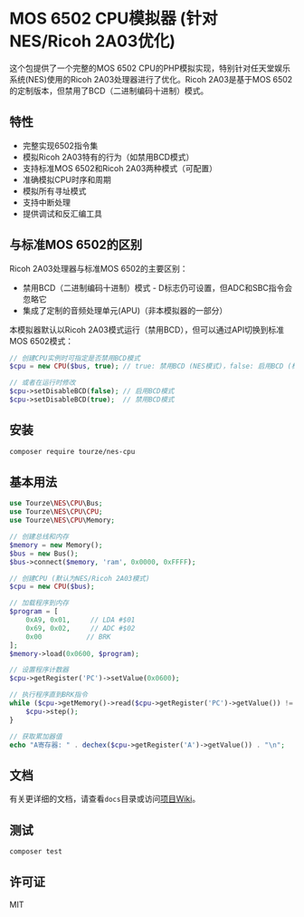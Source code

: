 # MOS 6502 CPU模拟器 (针对NES/Ricoh 2A03优化)

这个包提供了一个完整的MOS 6502 CPU的PHP模拟实现，特别针对任天堂娱乐系统(NES)使用的Ricoh 2A03处理器进行了优化。Ricoh 2A03是基于MOS 6502的定制版本，但禁用了BCD（二进制编码十进制）模式。

## 特性

- 完整实现6502指令集
- 模拟Ricoh 2A03特有的行为（如禁用BCD模式）
- 支持标准MOS 6502和Ricoh 2A03两种模式（可配置）
- 准确模拟CPU时序和周期
- 模拟所有寻址模式
- 支持中断处理
- 提供调试和反汇编工具

## 与标准MOS 6502的区别

Ricoh 2A03处理器与标准MOS 6502的主要区别：

- 禁用BCD（二进制编码十进制）模式 - D标志仍可设置，但ADC和SBC指令会忽略它
- 集成了定制的音频处理单元(APU)（非本模拟器的一部分）

本模拟器默认以Ricoh 2A03模式运行（禁用BCD），但可以通过API切换到标准MOS 6502模式：

```php
// 创建CPU实例时可指定是否禁用BCD模式
$cpu = new CPU($bus, true); // true: 禁用BCD (NES模式)，false: 启用BCD (标准6502模式)

// 或者在运行时修改
$cpu->setDisableBCD(false); // 启用BCD模式
$cpu->setDisableBCD(true);  // 禁用BCD模式
```

## 安装

```bash
composer require tourze/nes-cpu
```

## 基本用法

```php
use Tourze\NES\CPU\Bus;
use Tourze\NES\CPU\CPU;
use Tourze\NES\CPU\Memory;

// 创建总线和内存
$memory = new Memory();
$bus = new Bus();
$bus->connect($memory, 'ram', 0x0000, 0xFFFF);

// 创建CPU (默认为NES/Ricoh 2A03模式)
$cpu = new CPU($bus);

// 加载程序到内存
$program = [
    0xA9, 0x01,     // LDA #$01
    0x69, 0x02,     // ADC #$02
    0x00           // BRK
];
$memory->load(0x0600, $program);

// 设置程序计数器
$cpu->getRegister('PC')->setValue(0x0600);

// 执行程序直到BRK指令
while ($cpu->getMemory()->read($cpu->getRegister('PC')->getValue()) != 0x00) {
    $cpu->step();
}

// 获取累加器值
echo "A寄存器: " . dechex($cpu->getRegister('A')->getValue()) . "\n";
```

## 文档

有关更详细的文档，请查看`docs`目录或访问[项目Wiki](https://github.com/你的用户名/nes-cpu/wiki)。

## 测试

```bash
composer test
```

## 许可证

MIT
